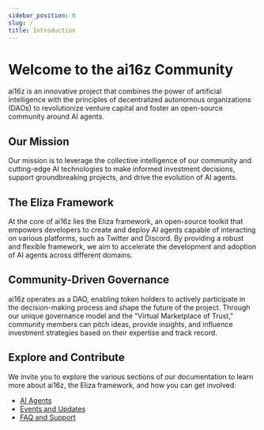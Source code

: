 ```yaml
---
sidebar_position: 0
slug: /
title: Introduction
---
```


# Welcome to the ai16z Community

ai16z is an innovative project that combines the power of artificial intelligence with the principles of decentralized autonomous organizations (DAOs) to revolutionize venture capital and foster an open-source community around AI agents.

## Our Mission

Our mission is to leverage the collective intelligence of our community and cutting-edge AI technologies to make informed investment decisions, support groundbreaking projects, and drive the evolution of AI agents.

## The Eliza Framework

At the core of ai16z lies the Eliza framework, an open-source toolkit that empowers developers to create and deploy AI agents capable of interacting on various platforms, such as Twitter and Discord. By providing a robust and flexible framework, we aim to accelerate the development and adoption of AI agents across different domains.

## Community-Driven Governance

ai16z operates as a DAO, enabling token holders to actively participate in the decision-making process and shape the future of the project. Through our unique governance model and the "Virtual Marketplace of Trust," community members can pitch ideas, provide insights, and influence investment strategies based on their expertise and track record.

## Explore and Contribute

We invite you to explore the various sections of our documentation to learn more about ai16z, the Eliza framework, and how you can get involved:

- [AI Agents](/community/ai-agents/)
- [Events and Updates](/community/streams)
- [FAQ and Support](/community/faq-and-support)
